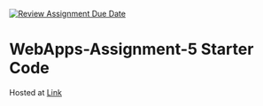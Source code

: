 [![Review Assignment Due Date](https://classroom.github.com/assets/deadline-readme-button-22041afd0340ce965d47ae6ef1cefeee28c7c493a6346c4f15d667ab976d596c.svg)](https://classroom.github.com/a/n6Rbr9Og)
# WebApps-Assignment-5 Starter Code
Hosted at [Link](https://44-563-webapps-f24.github.io/44563-webapps-f24-assignment5-pages-MukundSaiRathod/desserts.html)

